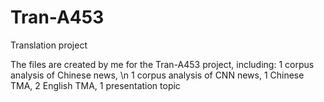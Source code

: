 # Tran-A453
Translation project

The files are created by me for the Tran-A453 project, including:
1 corpus analysis of Chinese news, \n
1 corpus analysis of CNN news,
1 Chinese TMA,
2 English TMA,
1 presentation topic
